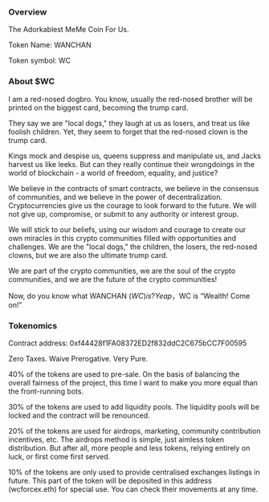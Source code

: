 ### Overview

The Adorkablest MeMe Coin For Us.

Token Name: WANCHAN

Token symbol: WC


### About $WC
I am a red-nosed dogbro. You know, usually the red-nosed brother will be printed on the biggest card, becoming the trump card.

They say we are "local dogs," they laugh at us as losers, and treat us like foolish children. Yet, they seem to forget that the red-nosed clown is the trump card.

Kings mock and despise us, queens suppress and manipulate us, and Jacks harvest us like leeks. But can they really continue their wrongdoings in the world of blockchain - a world of freedom, equality, and justice?

We believe in the contracts of smart contracts, we believe in the consensus of communities, and we believe in the power of decentralization. Cryptocurrencies give us the courage to look forward to the future. We will not give up, compromise, or submit to any authority or interest group.

We will stick to our beliefs, using our wisdom and courage to create our own miracles in this crypto communities filled with opportunities and challenges. We are the "local dogs," the children, the losers, the red-nosed clowns, but we are also the ultimate trump card.

We are part of the crypto communities, we are the soul of the crypto communities, and we are the future of the crypto communities!

Now, do you know what WANCHAN ($WC) is? Yeap，$WC is “Wealth! Come on!”


### Tokenomics

Contract address: 0xf44428f1FA08372ED2f832ddC2C675bCC7F00595

Zero Taxes. Waive Prerogative. Very Pure.

40% of the tokens are used to pre-sale. On the basis of balancing the overall fairness of the project, this time I want to make you more equal than the front-running bots.

30% of the tokens are used to add liquidity pools. The liquidity pools will be locked and the contract will be renounced.

20% of the tokens are used for airdrops, marketing, community contribution incentives, etc. The airdrops method is simple, just aimless token distribution. But after all, more people and less tokens, relying entirely on luck, or first come first served.

10% of the tokens are only used to provide centralised exchanges listings in future. This part of the token will be deposited in this address (wcforcex.eth) for special use. You can check their movements at any time.
